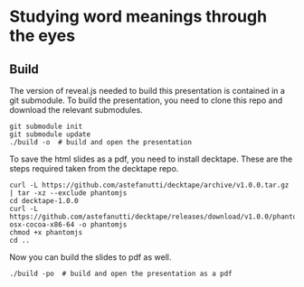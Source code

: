 # Studying word meanings through the eyes

## Build

The version of reveal.js needed to build this presentation is contained in a git submodule. To build the presentation, you need to clone this repo and download the relevant submodules.

    git submodule init
    git submodule update
    ./build -o  # build and open the presentation

To save the html slides as a pdf, you need to install decktape. These are the steps required taken from the decktape repo.

    curl -L https://github.com/astefanutti/decktape/archive/v1.0.0.tar.gz | tar -xz --exclude phantomjs
    cd decktape-1.0.0
    curl -L https://github.com/astefanutti/decktape/releases/download/v1.0.0/phantomjs-osx-cocoa-x86-64 -o phantomjs
    chmod +x phantomjs
    cd ..

Now you can build the slides to pdf as well.

    ./build -po  # build and open the presentation as a pdf
